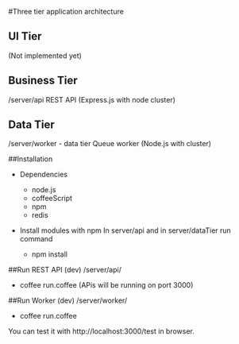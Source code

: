 #Three tier application architecture

## UI Tier
(Not implemented yet)

## Business Tier
/server/api
REST API (Express.js with node cluster)

## Data Tier
/server/worker - data tier
Queue worker (Node.js with cluster)

##Installation
* Dependencies
	- node.js
	- coffeeScript
	- npm
	- redis

* Install modules with npm
In server/api and in server/dataTier run command
	- npm install

##Run REST API (dev)
/server/api/

* coffee run.coffee (APis will be running on port 3000)

##Run Worker (dev)
/server/worker/

* coffee run.coffee

You can test it with http://localhost:3000/test in browser.